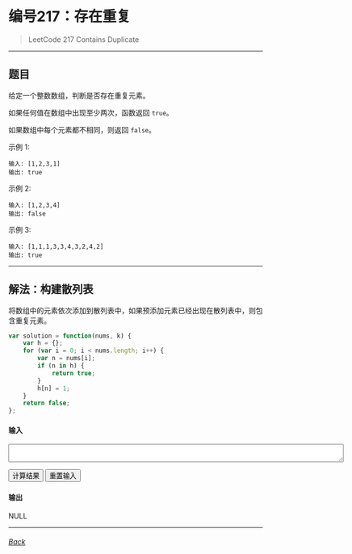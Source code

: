编号217：存在重复
=============================

> LeetCode 217 Contains Duplicate

*** *** ***

## 题目

给定一个整数数组，判断是否存在重复元素。

如果任何值在数组中出现至少两次，函数返回 `true`。

如果数组中每个元素都不相同，则返回 `false`。

示例 1:
```
输入: [1,2,3,1]
输出: true
```

示例 2:
```
输入: [1,2,3,4]
输出: false
```

示例 3:
```
输入: [1,1,1,3,3,4,3,2,4,2]
输出: true
```


*** *** *** ***

## 解法：构建散列表

将数组中的元素依次添加到散列表中，如果预添加元素已经出现在散列表中，则包含重复元素。

```javascript
var solution = function(nums, k) {
    var h = {};
    for (var i = 0; i < nums.length; i++) {
        var n = nums[i];
        if (n in h) {
            return true;
        }
        h[n] = 1;
    }
    return false;
};
```

#### 输入
<textarea id="problemInput" rows="2" cols="80%"></textarea>

<p></p>
<span>
<button onclick="problemRun('solution', 'problemInput', 'problemOutput')">计算结果</button>
<button class="problemInit" onclick="resetInput('problemInput', '[5,3,4,2,2]')">重置输入</button>
</span>

#### 输出
<p id="problemOutput">NULL</p>


*** *** ***
###### [Back](./index)

<script id="jsSolutions" type="text/javascript">
var solution = function(nums) {
    var h = {};
    for (var i = 0; i < nums.length; i++) {
        var n = nums[i];
        if (n in h) {
            return true;
        }
        h[n] = 1;
    }
    return false;
};
</script>

<script id="jsUtils" type="text/javascript">
var utilTrim = function(s) { return s.replace(/(^\s*)|(\s*$)/g, ""); };
var utilIsInt = function(i) { return (typeof i === "number" && i % 1 === 0) }
</script>

<script id="jsInterface" type="text/javascript">
var parseInput = function(lines) {
    if (!(lines instanceof Array && lines.length == 1)) { return false; }
    try {
        nums = eval(lines[0]);
    } catch (err) { return false; }
    if (!(nums instanceof Array)) { return false; }
    for (var i = 0; i < nums.length; i++) { if (!utilIsInt(nums[i])) { return false; } }
    return nums;
};

var resetInput = function(inputName, inputValue) {
    var i = document.getElementById(inputName);
    i.value = inputValue;
}

var formatOutput = function(result) {
    return result;
};

var problemRun = function(solutionName, inputName, outputName) {
    // get input and output element
    var i = document.getElementById(inputName);
    var o = document.getElementById(outputName);
    i.setAttribute("readonly", "readonly");
    
    // parse input
    var args = utilTrim(i.value);
    var lines = args.split("\n");
    var r = parseInput(lines);
    
    // check input
    if (!r) {
        r = "输入错误";
    } else {
        var nums = r;
        
        // execute solution
        var r = eval(solutionName + "(nums);");
        var r = formatOutput(r);
    }
    
    // change output and unlock input
    o.innerText = r;                    // or innerHTML. value is not valid
    i.removeAttribute("readonly");
};

window.onload = function(){
    var targets = document.getElementsByClassName("problemInit");
    for (var i = 0; i < targets.length; i++) {
        targets[i].click();
    }
}

</script>
